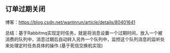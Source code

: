 ## 订单过期关闭

博客：https://blog.csdn.net/wantnrun/article/details/80401641

总结：基于Rabbitmq实现定时任务，就是将消息设置一个过期时间，放入一个被消费的队列中，消息过期后自动转入另外一个队列中，监控这个队列消息的监听处来处理定时任务具体的操作.(基于死信交换机实现)

